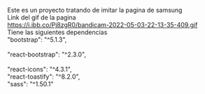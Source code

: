 Este es un proyecto tratando de imitar la pagina de samsung
<br/>
Link del gif de la pagina
<br/>
https://i.ibb.co/Pj8zgR0/bandicam-2022-05-03-22-13-35-409.gif
<br/>
Tiene las siguientes dependencias
<br/>
    "bootstrap": "^5.1.3",   
    <br/>
    "react-bootstrap": "^2.3.0",   
    <br/>
    "react-icons": "^4.3.1",
    <br/>
    "react-toastify": "^8.2.0",
    <br/>
    "sass": "^1.50.1"
    <br/>
